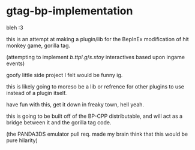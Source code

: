 # gtag-bp-implementation
bleh :3

this is an attempt at making a plugin/lib for the BepInEx modification of hit monkey game, gorilla tag.

(attempting to implement *b*.*ttpl*.*g*/*s.xtoy* interactives based upon ingame events)

goofy little side project I felt would be funny ig. 

this is likely going to moreso be a lib or refrence for other plugins to use instead of a plugin itself.

have fun with this, get it down in freaky town, hell yeah.

this is going to be built off of the BP-CPP distributable, and will act as a bridge between it and the gorilla tag code.

(the PANDA3DS emulator pull req. made my brain think that this would be pure hilarity)
